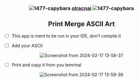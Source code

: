 <div align="center">

### ![1477-capybara](https://github.com/hispanicdevian/libreNMS-Guide/assets/135581442/4296fa98-e024-4ed7-9d23-8f414f94b5c0) [olracnai](https://github.com/olracnai) ![1477-capybara](https://github.com/hispanicdevian/libreNMS-Guide/assets/135581442/4296fa98-e024-4ed7-9d23-8f414f94b5c0)

## Print Merge ASCII Art
</div>

- [ ] This app is ment to be run in your IDE, don't compile it


- [ ] Add your ASCII
<div align="center">

![Screenshot from 2024-02-17 13-58-37](https://github.com/olracnai/printMergedASCII/assets/135581442/4b6b6230-9c4e-4e7f-bf59-7a7bbad138e1)

</div>


- [ ] Print and copy it from you temrinal
<div align="center">

![Screenshot from 2024-02-17 13-59-39](https://github.com/olracnai/printMergedASCII/assets/135581442/8d95ea5a-3bf9-4f16-bb65-d37b499340b4)

</div>
